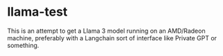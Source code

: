# llama-test
This is an attempt to get a Llama 3 model running on an AMD/Radeon machine, preferably with a Langchain sort of interface like Private GPT or something.

